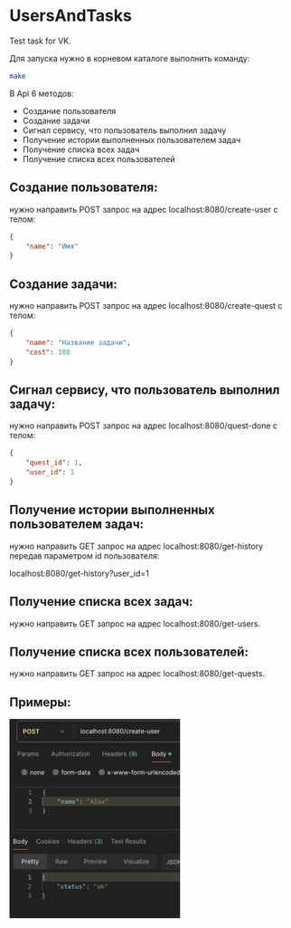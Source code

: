 # UsersAndTasks
Test task for VK.

Для запуска нужно в корневом каталоге выполнить команду:

```bash
make
```

В Api 6 методов:

- Создание пользователя
- Создание задачи
- Сигнал сервису, что пользователь выполнил задачу
- Получение истории выполненных пользователем задач
- Получение списка всех задач
- Получение списка всех пользователей

## Создание пользователя:

нужно направить POST запрос на адрес localhost:8080/create-user с телом:
```json
{
    "name": "Имя"
}
```

## Создание задачи:

нужно направить POST запрос на адрес localhost:8080/create-quest с телом:
```json
{
    "name": "Название задачи",
    "cost": 100
}
```

## Сигнал сервису, что пользователь выполнил задачу:

нужно направить POST запрос на адрес localhost:8080/quest-done с телом:
```json
{
    "quest_id": 1,
    "user_id": 1
}
```

## Получение истории выполненных пользователем задач:

нужно направить GET запрос на адрес localhost:8080/get-history передав параметром id пользователя:

localhost:8080/get-history?user_id=1

## Получение списка всех задач:

нужно направить GET запрос на адрес localhost:8080/get-users.

## Получение списка всех пользователей:

нужно направить GET запрос на адрес localhost:8080/get-quests.

## Примеры:

<img src="img/1.png" width="60%">

